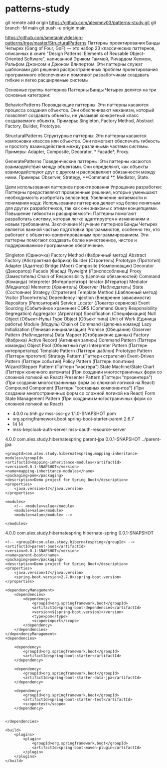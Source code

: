 # patterns-study

git remote add origin https://github.com/alexmnv03/patterns-study.git
git branch -M main
git push -u origin main


https://github.com/smetaniny/design-patterns/tree/master/StructuralPatterns
Паттерны проектирования Банды Четырех (Gang of Four, GoF) — это набор 23 классических паттернов, описанных в книге "Design Patterns: Elements of Reusable Object-Oriented Software", написанной Эриком Гаммой, Ричардом Хелмом, Ральфом Джонсом и Джоном Влипертом. Эти паттерны служат шаблонами для решения распространенных проблем проектирования программного обеспечения и помогают разработчикам создавать гибкие и легко расширяемые системы.

Основные группы паттернов
Паттерны Банды Четырех делятся на три основные категории:

BehaviorPatterns
Порождающие паттерны: Эти паттерны касаются процесса создания объектов. Они обеспечивают механизм, который позволяет создавать объекты, не указывая конкретный класс создаваемого объекта. Примеры: Singleton, Factory Method, Abstract Factory, Builder, Prototype.

StructuralPatterns
Структурные паттерны: Эти паттерны касаются компоновки классов или объектов. Они помогают обеспечить гибкость и простоту взаимодействия между различными частями системы. Примеры: Adapter, Composite, Decorator, * Facade*, Proxy.

GeneratePatterns
Поведенческие паттерны: Эти паттерны касаются взаимодействия между объектами. Они определяют, как объекты взаимодействуют друг с другом и распределяют обязанности между ними. Примеры: Observer, Strategy, **Command **, Mediator, State.

Цели использования паттернов проектирования
Упрощение разработки: Паттерны предоставляют проверенные решения, которые уменьшают необходимость изобретать велосипед.
Увеличение читаемости и понимания кода: Использование паттернов делает код более понятным для других разработчиков, так как они знакомы с этими концепциями.
Повышение гибкости и расширяемости: Паттерны помогают разработать систему, которая легко адаптируется к изменениям и новым требованиям.
Заключение
Изучение паттернов Банды Четырех является важной частью подготовки программистов, особенно тех, кто работает с объектно-ориентированным программированием. Эти паттерны помогают создавать более качественное, чистое и поддерживаемое программное обеспечение.

Singleton (Одиночка)
Factory Method (Фабричный метод)
Abstract Factory (Абстрактная фабрика)
Builder (Строитель)
Prototype (Прототип)
Adapter (Адаптер)
Bridge (Мост)
Composite (Компоновщик)
Decorator (Декоратор)
Facade (Фасад)
Flyweight (Приспособленец)
Proxy (Заместитель)
Chain of Responsibility (Цепочка обязанностей)
Command (Команда)
Interpreter (Интерпретатор)
Iterator (Итератор)
Mediator (Медиатор)
Memento (Хранитель)
Observer (Наблюдатель)
State (Состояние)
Strategy (Стратегия)
Template Method (Шаблонный метод)
Visitor (Посетитель)
Dependency Injection (Внедрение зависимости)
Repository (Репозиторий)
Service Locator (Локатор сервисов)
Event Sourcing (Событийное хранение)
CQRS (Command Query Responsibility Segregation)
Aggregator (Агрегатор)
Specification (Спецификация)
Null Object (Объект-Нуль)
Type Object (Объект типа)
Unit of Work (Единица работы)
Module (Модуль)
Chain of Command (Цепочка команд)
Lazy Initialization (Ленивая инициализация)
Promise (Обещание)
Observer Pattern (Наблюдатель)
Data Mapper (Отображение данных)
Factory (Фабрика)
Active Record (Активная запись)
Command Pattern (Паттерн команды)
Object Pool (Объектный пул)
Interpreter Pattern (Паттерн интерпретатор)
Template Pattern (Паттерн шаблон)
Prototype Pattern (Паттерн прототип)
Strategy Pattern (Паттерн стратегия)
Event-Driven Pattern (Паттерн событий)
Policy Pattern (Паттерн политики)
Wizard/Stepper Pattern (Паттерн "мастера")
State Machine/State Chart (Паттерн конечного автомата) (При создании многостраничных форм со сложной логикой на React)
Presenter Pattern (Паттерн "презентера") (При создании многостраничных форм со сложной логикой на React)
Compound Component (Паттерн "составных компонентов") (При создании многостраничных форм со сложной логикой на React)
Form State Management Pattern (При создании многостраничных форм со сложной логикой на React)




<?xml version="1.0" encoding="UTF-8" ?> 
- <project xmlns="http://maven.apache.org/POM/4.0.0" xmlns:xsi="http://www.w3.org/2001/XMLSchema-instance" xsi:schemaLocation="http://maven.apache.org/POM/4.0.0 http://maven.apache.org/xsd/maven-4.0.0.xsd">
  <modelVersion>4.0.0</modelVersion> 
  <groupId>ru.tmh.gv</groupId> 
  <artifactId>mss-csc-gv</artifactId> 
  <version>1.1.0-SNAPSHOT</version> 
  <packaging>pom</packaging> 
- <parent>
  <groupId>org.springframework.boot</groupId> 
  <artifactId>spring-boot-starter-parent</artifactId> 
  <version>2.6.7</version> 
  <relativePath /> 
  </parent>
- <properties>
  <maven.compiler.source>14</maven.compiler.source> 
  <maven.compiler.target>14</maven.compiler.target> 
  </properties>
- <modules>
  <module>mss-keycloak-auth-server</module> 
  <module>mss-oauth-resource-server</module> 
  </modules>
  </project>



<?xml version="1.0" encoding="UTF-8"?>
<project xmlns="http://maven.apache.org/POM/4.0.0" xmlns:xsi="http://www.w3.org/2001/XMLSchema-instance"
xsi:schemaLocation="http://maven.apache.org/POM/4.0.0 https://maven.apache.org/xsd/maven-4.0.0.xsd">
<modelVersion>4.0.0</modelVersion>
<parent>
<groupId>com.alex.study.hibernatespring</groupId>
<artifactId>parent-jpa</artifactId>
<version>0.0.1-SNAPSHOT</version>
<relativePath>../parent-jpa</relativePath>
</parent>

	<groupId>com.alex.study.hibernatespring.mapping-inheritance-modules</groupId>
	<artifactId>mapping-inheritance-modules</artifactId>
	<version>0.0.1-SNAPSHOT</version>
	<name>mapping-inheritance-modules</name>
	<packaging>pom</packaging>
	<description>Demo project for Spring Boot</description>
	<properties>
		<java.version>17</java.version>
	</properties>
	
    <modules>
		<!-- <module>value</module>
		<module>value</module>
		<module>value</module> -->
		
    </modules>

</project>






<?xml version="1.0" encoding="UTF-8"?>
<project xmlns="http://maven.apache.org/POM/4.0.0" xmlns:xsi="http://www.w3.org/2001/XMLSchema-instance"
xsi:schemaLocation="http://maven.apache.org/POM/4.0.0 https://maven.apache.org/xsd/maven-4.0.0.xsd">
<modelVersion>4.0.0</modelVersion>
<parent>
<groupId>com.alex.study.hibernatespring</groupId>
<artifactId>hibernate-spring</artifactId>
<version>0.0.1-SNAPSHOT</version>
</parent>

	<!-- <groupId>com.alex.study.hibernatespring</groupId> -->
	<artifactId>parent-boot</artifactId>
	<version>0.0.1-SNAPSHOT</version>
	<name>parent-boot</name>
	<packaging>pom</packaging>
	<description>Demo project for Spring Boot</description>
	<properties>
		<java.version>17</java.version>
		<spring-boot.version>2.7.0</spring-boot.version>
	</properties>

	<dependencyManagement>
    	<dependencies>
        	<dependency>
            	<groupId>org.springframework.boot</groupId>
            	<artifactId>spring-boot-dependencies</artifactId>
            	<version>${spring-boot.version}</version>
            	<type>pom</type>
            	<scope>import</scope>
        	</dependency>
    	</dependencies>
	</dependencyManagement>	
	<dependencies>

		<dependency>
			<groupId>org.springframework.boot</groupId>
			<artifactId>spring-boot-starter</artifactId>
		</dependency>

		<dependency>
			<groupId>org.springframework.boot</groupId>
			<artifactId>spring-boot-starter-data-jpa</artifactId>
		</dependency>

		<dependency>
			<groupId>org.springframework.boot</groupId>
			<artifactId>spring-boot-starter-test</artifactId>
			<scope>test</scope>
		</dependency>

		
	</dependencies>

	<build>
		<plugins>
			<plugin>
				<groupId>org.springframework.boot</groupId>
				<artifactId>spring-boot-maven-plugin</artifactId>
			</plugin>
		</plugins>
	</build>

</project>
